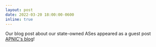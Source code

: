 ```yaml
---
layout: post
date: 2022-03-20 18:00:00-0600
inline: true
---
```


Our blog post about our state-owned ASes appeared as a guest post [APNIC's blog](https://blog.apnic.net/2022/03/21/identifying-autonomous-systems-of-state-owned-internet-operators/)!
